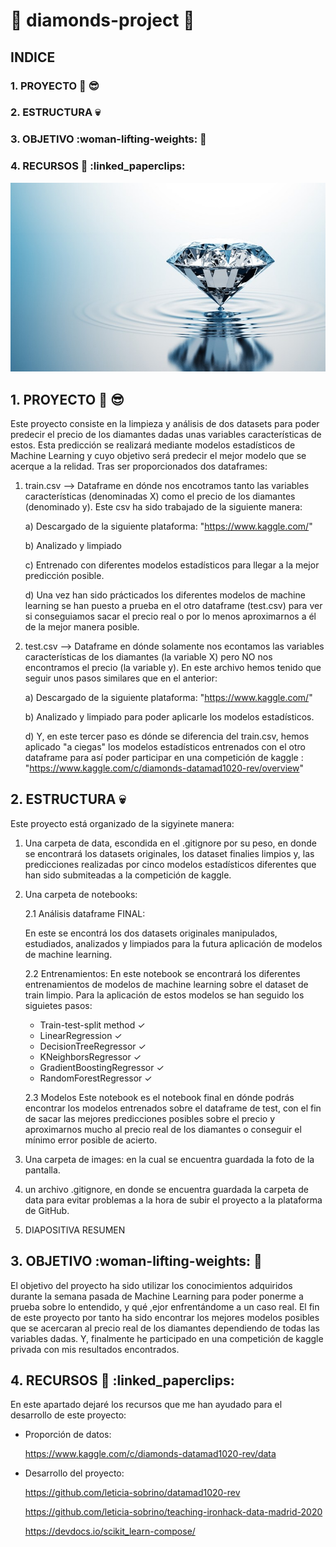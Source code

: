 # :gem:  diamonds-project  :gem:

## INDICE
### 1. PROYECTO :exploding_head: :sunglasses:
### 2. ESTRUCTURA :skull:
### 3. OBJETIVO :woman-lifting-weights: :checkered_flag:
### 4. RECURSOS :page_with_curl: :linked_paperclips:

![fotodeportada](https://github.com/leticia-sobrino/diamonds-project/blob/main/imagen/diamante-todo-lo-que-tienes-que-saber-sobre-los-diamantes.jpg)


## 1. PROYECTO :exploding_head: :sunglasses:
Este proyecto consiste en la limpieza y análisis de dos datasets para poder predecir el precio de los diamantes dadas unas variables características de estos. Esta predicción se realizará mediante modelos estadísticos de Machine Learning y cuyo objetivo será predecir el mejor modelo que se acerque a la relidad.
Tras ser proporcionados dos dataframes:

   1. train.csv --> Dataframe en dónde nos encotramos tanto las variables características (denominadas X) como el precio de los diamantes (denominado y). 
   Este csv ha sido trabajado de la siguiente manera:

        a) Descargado de la siguiente plataforma: "https://www.kaggle.com/"

        b) Analizado y limpiado

        c) Entrenado con diferentes modelos estadísticos para llegar a la mejor predicción posible.

        d) Una vez han sido prácticados los diferentes modelos de machine learning se han puesto a prueba en el otro dataframe (test.csv) para ver si conseguiamos sacar el precio real o por lo menos aproximarnos a él de la mejor manera posible.

   2. test.csv --> Dataframe en dónde solamente nos econtamos las variables características de los diamantes (la variable X) pero NO nos encontramos el precio (la variable y).
   En este archivo hemos tenido que seguir unos pasos similares que en el anterior:

        a) Descargado de la siguiente plataforma: "https://www.kaggle.com/"

        b) Analizado y limpiado para poder aplicarle los modelos estadísticos.

        d) Y, en este tercer paso es dónde se diferencia del train.csv, hemos aplicado "a ciegas" los modelos estadísticos entrenados con el otro dataframe para así poder participar en una competición de kaggle : "https://www.kaggle.com/c/diamonds-datamad1020-rev/overview"



## 2. ESTRUCTURA :skull:
Este proyecto está organizado de la sigyinete manera:
 1. Una carpeta de data, escondida en el .gitignore por su peso, en donde se encontrará los datasets originales, los dataset finalies limpios y, las predicciones realizadas por cinco modelos estadísticos diferentes que han sido submiteadas a la competición de kaggle.
   
 2. Una carpeta de notebooks:

    2.1 Análisis dataframe FINAL:

    En este se encontrá los dos datasets originales manipulados, estudiados, analizados y limpiados para la futura aplicación de modelos de machine learning.

    2.2 Entrenamientos:
    En este notebook se encontrará los diferentes entrenamientos de modelos de machine learning sobre el dataset de train limpio.
    Para la aplicación de estos modelos se han seguido los siguietes pasos:

     - Train-test-split method ✓
     - LinearRegression ✓
     - DecisionTreeRegressor ✓
     - KNeighborsRegressor ✓
     - GradientBoostingRegressor ✓
     - RandomForestRegressor ✓
  
    2.3 Modelos
    Este notebook es el notebook final en dónde podrás encontrar los modelos entrenados sobre el dataframe de test, con el fin de sacar las mejores predicciones posibles sobre el precio y aproximarnos mucho al precio real de los diamantes o conseguir el mínimo error posible de acierto.

3. Una carpeta de images: en la cual se encuentra guardada la foto de la pantalla.
   
4. un archivo .gitignore, en donde se encuentra guardada la carpeta de data para evitar problemas a la hora de subir el proyecto a la plataforma de GitHub.
   
5. DIAPOSITIVA RESUMEN


## 3. OBJETIVO :woman-lifting-weights: :checkered_flag:
El objetivo del proyecto ha sido utilizar los conocimientos adquiridos durante la semana pasada de Machine Learning para poder ponerme a prueba sobre lo entendido, y qué ,ejor enfrentándome a un caso real.
El fin de este proyecto por tanto ha sido encontrar los mejores modelos posibles que se acercaran al precio real de los diamantes dependiendo de todas las variables dadas. Y, finalmente he participado en una competición de kaggle privada con mis resultados encontrados.


## 4. RECURSOS :page_with_curl: :linked_paperclips:

En este apartado dejaré los recursos que me han ayudado  para el desarrollo de este proyecto:

- Proporción de datos:
  
  https://www.kaggle.com/c/diamonds-datamad1020-rev/data

- Desarrollo del proyecto:
  
  https://github.com/leticia-sobrino/datamad1020-rev
  
  https://github.com/leticia-sobrino/teaching-ironhack-data-madrid-2020

  https://devdocs.io/scikit_learn-compose/



  
